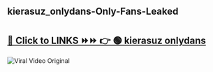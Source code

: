 
 ## kierasuz_onlydans-Only-Fans-Leaked

# <h2><a href="https://clipsfans.com/kierasuz_onlydans&ref=git">🔗 Click to LINKS ⏩⏩ 👉 🟢 kierasuz onlydans </a></h2>

<a href="https://clipsfans.com/kierasuz_onlydans&ref=git" rel="nofollow" data-target="animated-image.originalLink"><img src="https://i.ibb.co.com/xMMVF88/686577567.gif" alt="Viral Video Original" style="max-width: 100%; display: inline-block;" data-target="animated-image.originalImage"></a>
